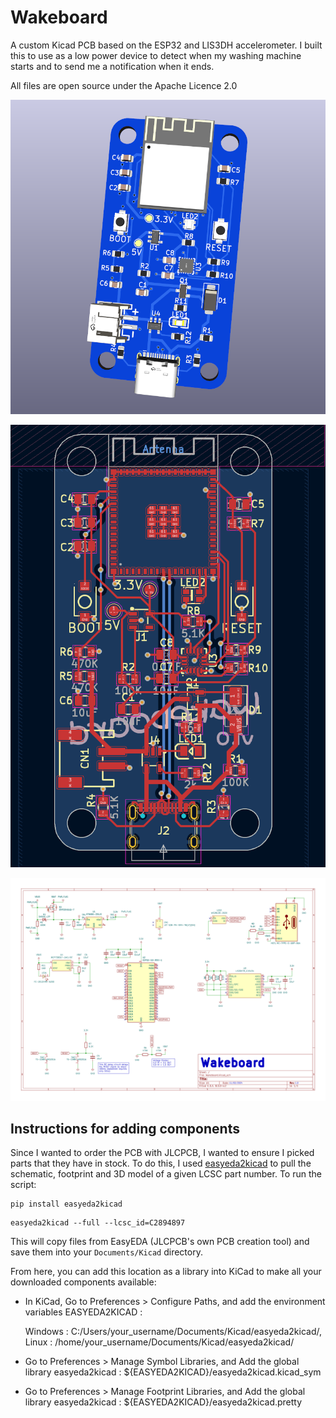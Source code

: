 # Wakeboard

A custom Kicad PCB based on the ESP32 and LIS3DH accelerometer. I built this to use as a low power device to detect when my washing machine starts and to send me a notification when it ends.

All files are open source under the Apache Licence 2.0

![](Wakeboard3DModel.png)


![](WakeboardPCB.png)


![WakeboardSchema.pdf](WakeboardSchema.svg)



## Instructions for adding components

Since I wanted to order the PCB with JLCPCB, I wanted to ensure I picked parts that they have in stock. To do this, I used [easyeda2kicad](https://github.com/uPesy/easyeda2kicad.py) to pull the schematic, footprint and 3D model of a given LCSC part number. To run the script:

```
pip install easyeda2kicad
```

```
easyeda2kicad --full --lcsc_id=C2894897
```

This will copy files from EasyEDA (JLCPCB's own PCB creation tool) and save them into your `Documents/Kicad` directory.

From here, you can add this location as a library into KiCad to make all your downloaded components available:

* In KiCad, Go to Preferences > Configure Paths, and add the environment variables EASYEDA2KICAD :

    Windows : C:/Users/your_username/Documents/Kicad/easyeda2kicad/,
    Linux : /home/your_username/Documents/Kicad/easyeda2kicad/

* Go to Preferences > Manage Symbol Libraries, and Add the global library easyeda2kicad : ${EASYEDA2KICAD}/easyeda2kicad.kicad_sym
* Go to Preferences > Manage Footprint Libraries, and Add the global library easyeda2kicad : ${EASYEDA2KICAD}/easyeda2kicad.pretty

